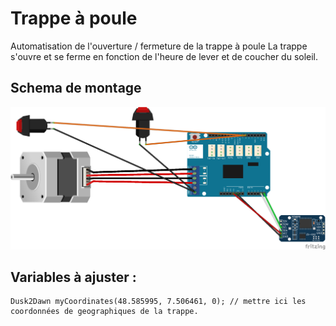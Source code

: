 # Trappe à poule

Automatisation de l'ouverture / fermeture de la trappe à poule
La trappe s'ouvre et se ferme  en fonction de l'heure de lever et de coucher du soleil.



## Schema de montage

 ![schema](./layout_bb.png)

## Variables à ajuster :

```
Dusk2Dawn myCoordinates(48.585995, 7.506461, 0); // mettre ici les coordonnées de geographiques de la trappe.
```
